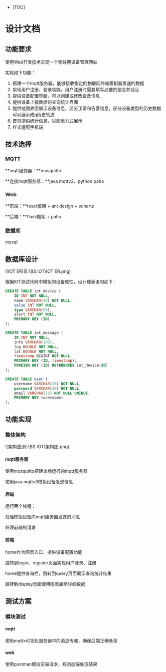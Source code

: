 - [TOC]


# 设计文档

## 功能要求

使用Web开发技术实现一个物联网设备管理网站

实现如下功能：

1. 搭建一个mqtt服务器，能够接收指定的物联网终端模拟器发送的数据
2. 实现用户注册、登录功能，用户注册时需要填写必要的信息并验证
3. 提供设备配置界面，可以创建或修改设备信息
4. 提供设备上报数据的查询统计界面
5. 提供地图界面展示设备信息，区分正常和告警信息，部分设备类型的历史数据可以展示成q历史轨迹
6. 首页提供统计信息，以图表方式展示
7. 样式适配手机端

## 技术选择

### MQTT

**mqtt服务器：**mosquitto

**连接mqtt服务器：**java mqttv3、python paho

### Web

**前端：**react框架 + ant design + echarts

**后端：**flask框架 + paho

### 数据库

mysql

## 数据库设计

![IOT ER](E:\BS IOT\IOT ER.png)

根据IOT测试代码中模拟的设备属性，设计建表语句如下：

```sql
CREATE TABLE iot_device (
    ID INT NOT NULL,
    name VARCHAR(20) NOT NULL,
    value INT NOT NULL,
    type VARCHAR(50),
    alert INT NOT NULL,
    PRIMARY KEY (ID)
);

CREATE TABLE iot_message (
    ID INT NOT NULL,
    info VARCHAR(100),
    lng DOUBLE NOT NULL,
    lat DOUBLE NOT NULL,
    timestamp BIGINT NOT NULL,
    PRIMARY KEY (ID, timestamp),
    FOREIGN KEY (ID) REFERENCES iot_device(ID)
);

CREATE TABLE user (
    username VARCHAR(20) NOT NULL,
    password VARCHAR(20) NOT NULL,
    email VARCHAR(20) NOT NULL UNIQUE,
    PRIMARY KEY (username)
);
```

## 功能实现

### 整体架构

![架构图](E:\BS IOT\架构图.png)

#### mqtt服务器

使用mosquitto搭建本地运行的mqtt服务器

使用java.mqttv3模拟设备发送信息

#### 后端

运行两个线程：

处理模拟设备向mqtt服务器发送的消息

处理前端的请求

#### 前端

home作为网页入口，提供设备配置功能

跳转到login、register页面实现用户登录、注册

home提供查询栏，跳转到query页面展示查询统计结果

跳转到display页面使用图表展示详细数据

## 测试方案

### 模块测试

#### mqtt

使用mqttx可视化服务器中的消息传递，确保后端正确处理

#### web

使用postman模拟前端请求，校验后端处理结果



